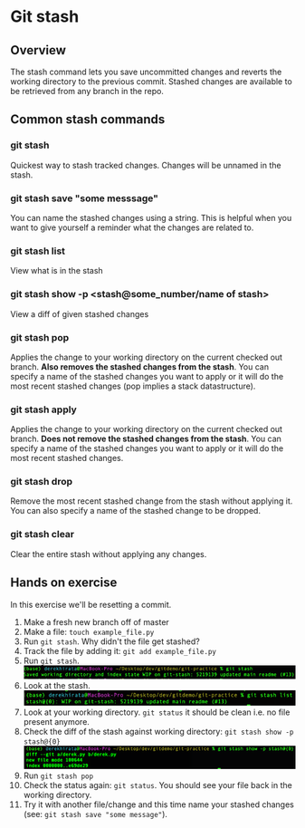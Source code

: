 # Git stash
## Overview
The stash command lets you save uncommitted changes and reverts the working directory to the previous commit. Stashed changes are available to be retrieved from any branch in the repo.
## Common stash commands
### git stash
Quickest way to stash tracked changes. Changes will be unnamed in the stash.

### git stash save "some messsage"
You can name the stashed changes using a string. This is helpful when you want to give yourself a reminder what the changes are related to.

### git stash list
View what is in the stash

### git stash show -p <stash@some_number/name of stash>
View a diff of given stashed changes

### git stash pop
Applies the change to your working directory on the current checked out branch. **Also removes the stashed changes from the stash**. You can specify a name of the stashed changes you want to apply or it will do the most recent stashed changes (pop implies a stack datastructure).

### git stash apply
Applies the change to your working directory on the current checked out branch. **Does not remove the stashed changes from the stash**. You can specify a name of the stashed changes you want to apply or it will do the most recent stashed changes.

### git stash drop
Remove the most recent stashed change from the stash without applying it. You can also specify a name of the stashed change to be dropped.

### git stash clear
Clear the entire stash without applying any changes.

## Hands on exercise
In this exercise we'll be resetting a commit.

1. Make a fresh new branch off of master
2. Make a file: `touch example_file.py`
3. Run `git stash`. Why didn't the file get stashed?
4. Track the file by adding it: `git add example_file.py`
5. Run `git stash`. ![should see something like this](images/screen1.png)
6. Look at the stash. ![stash](images/screen2.png)
7. Look at your working directory. `git status` it should be clean i.e. no file present anymore.
8. Check the diff of the stash against working directory: `git stash show -p stash@{0}` ![diff](images/screen3.png)
9. Run `git stash pop`
10. Check the status again: `git status`. You should see your file back in the working directory.
11. Try it with another file/change and this time name your stashed changes (see: `git stash save "some message"`).
